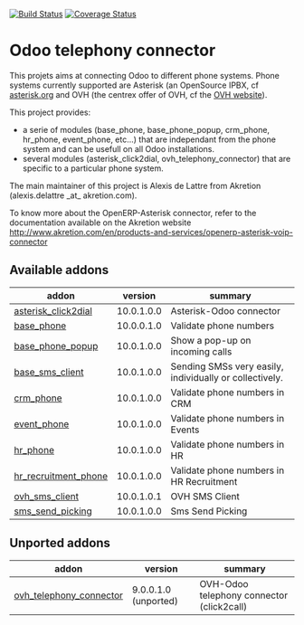 [![Build Status](https://travis-ci.org/OCA/connector-telephony.svg?branch=10.0)](https://travis-ci.org/OCA/connector-telephony)
[![Coverage Status](https://coveralls.io/repos/OCA/connector-telephony/badge.png?branch=10.0)](https://coveralls.io/r/OCA/connector-telephony?branch=10.0)

# Odoo telephony connector

This projets aims at connecting Odoo to different phone systems. Phone systems currently supported are Asterisk (an OpenSource IPBX, cf [asterisk.org](http://www.asterisk.org/) and OVH (the centrex offer of OVH, cf the [OVH website](http://www.ovhtelecom.fr/telephonie/)).

This project provides:
* a serie of modules (base\_phone, base\_phone\_popup,
  crm\_phone, hr\_phone, event\_phone, etc...) that are independant from
  the phone system and can be usefull on all Odoo installations.
* several modules (asterisk\_click2dial, ovh\_telephony\_connector)
  that are specific to a particular phone system.

The main maintainer of this project is Alexis de Lattre from
Akretion (alexis.delattre \_at\_ akretion.com).

To know more about the OpenERP-Asterisk connector, refer to the documentation
 available on the Akretion website
http://www.akretion.com/en/products-and-services/openerp-asterisk-voip-connector

[//]: # (addons)

Available addons
----------------
addon | version | summary
--- | --- | ---
[asterisk_click2dial](asterisk_click2dial/) | 10.0.1.0.0 | Asterisk-Odoo connector
[base_phone](base_phone/) | 10.0.0.1.0 | Validate phone numbers
[base_phone_popup](base_phone_popup/) | 10.0.1.0.0 | Show a pop-up on incoming calls
[base_sms_client](base_sms_client/) | 10.0.1.0.0 | Sending SMSs very easily, individually or collectively.
[crm_phone](crm_phone/) | 10.0.1.0.0 | Validate phone numbers in CRM
[event_phone](event_phone/) | 10.0.1.0.0 | Validate phone numbers in Events
[hr_phone](hr_phone/) | 10.0.1.0.0 | Validate phone numbers in HR
[hr_recruitment_phone](hr_recruitment_phone/) | 10.0.1.0.0 | Validate phone numbers in HR Recruitment
[ovh_sms_client](ovh_sms_client/) | 10.0.1.0.1 | OVH SMS Client
[sms_send_picking](sms_send_picking/) | 10.0.1.0.0 | Sms Send Picking


Unported addons
---------------
addon | version | summary
--- | --- | ---
[ovh_telephony_connector](ovh_telephony_connector/) | 9.0.0.1.0 (unported) | OVH-Odoo telephony connector (click2call)

[//]: # (end addons)
